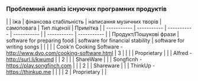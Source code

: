 ### Проблемний аналіз існуючих програмних продуктів

|                                                                    | їжа                         | фінансова стабільність           | написання музичних творів       | самоповага     | Тип ліцензії | Примітка    |
| -----------                                                        | -----------                 | -----------                      | -----------                     |                | -----------  | ----------- |
| Продукт/Пошукові фрази                                             | software for preparing food | software for financial stability | software for writing songs      |                |              |             |
| Cook'n Cooking Software - http://www.dvo.com/cooking-software.html | 3                           |                                  |                                 |                | Proprietary  |             |
| Alfred - http://surl.li/kwumd                                      |                             | 2                                |                                 |                | ShareWare    |             |
| Songficnh - https://play.songfinch.com                             |                             |                                  | 2                               |                | Shareware    |             |
| ThinkUp - https://thinkup.me                                       |                             |                                  |                                 | 2              | Proprietary  |             |                                
